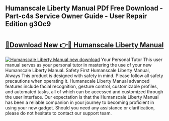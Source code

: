 ## Humanscale Liberty Manual PDf Free Download - Part-c4s Service Owner Guide - User Repair Edition g3Oc9

# <h2><a href="http://cf19381.oget.top/?id=Humanscale+Liberty+Manual">🔗Download New 👉🔴 Humanscale Liberty Manual</a></h2>

[![Humanscale Liberty Manual new download](https://i.imgur.com/5g1atiW.png)](http://cf19381.oget.top/?id=Humanscale+Liberty+Manual)
Your Personal Tutor This user manual serves as your personal tutor in mastering the use of your new Humanscale Liberty Manual. Safety First Humanscale Liberty Manual, Always This product is designed with safety in mind. Please follow all safety precautions when operating it. Humanscale Liberty Manual advanced features include facial recognition, gesture control, customizable profiles, and automated tasks, all of which can be accessed and customized through the user interface. Our expectation is that the Humanscale Liberty Manual has been a reliable companion in your journey to becoming proficient in using your new gadget. Should you need any assistance or clarification, please do not hesitate to contact our support team.
